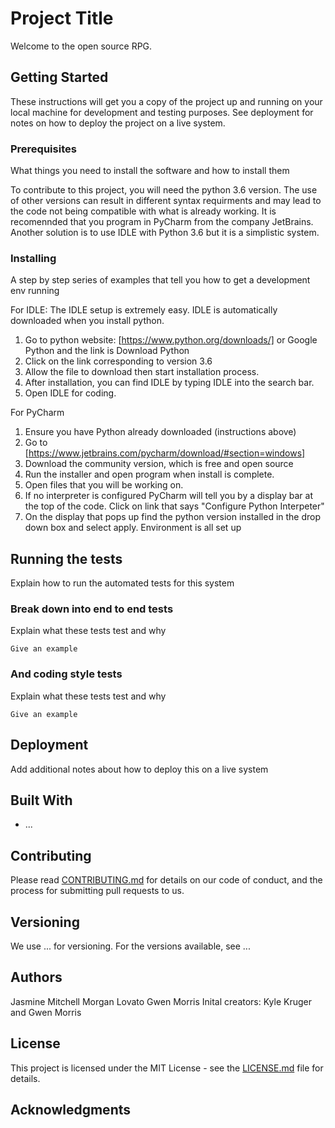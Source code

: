 # Project Title

Welcome to the open source RPG.

## Getting Started

These instructions will get you a copy of the project up and running on your local machine for development and testing purposes. See deployment for notes on how to deploy the project on a live system.

### Prerequisites
What things you need to install the software and how to install them

To contribute to this project, you will need the python 3.6 version. The use of other versions can result in different syntax requirments and may lead to the code not being compatible with what is already working. It is recomennded that you program in PyCharm from the company JetBrains. Another solution is to use IDLE with Python 3.6 but it is a simplistic system. 

### Installing

A step by step series of examples that tell you how to get a development env running

For IDLE: 
The IDLE setup is extremely easy. IDLE is automatically downloaded when you install python. 
1. Go to python website: [https://www.python.org/downloads/] or Google Python and the link is Download Python
2. Click on the link corresponding to version 3.6 
3. Allow the file to download then start installation process.
4. After installation, you can find IDLE by typing IDLE into the search bar. 
5. Open IDLE for coding. 

For PyCharm
1. Ensure you have Python already downloaded (instructions above)
2. Go to [https://www.jetbrains.com/pycharm/download/#section=windows]
3. Download the community version, which is free and open source
4. Run the installer and open program when install is complete. 
5. Open files that you will be working on. 
6. If no interpreter is configured PyCharm will tell you by a display bar at the top of the code. Click on link that says 
    "Configure Python Interpeter"
7. On the display that pops up find the python version installed in the drop down box and select apply. 
Environment is all set up

## Running the tests

Explain how to run the automated tests for this system

### Break down into end to end tests

Explain what these tests test and why

```
Give an example
```

### And coding style tests

Explain what these tests test and why

```
Give an example
```

## Deployment

Add additional notes about how to deploy this on a live system

## Built With

* ...

## Contributing

Please read [CONTRIBUTING.md](https://github.com/NAU-OSS/Group4/blob/master/CONTRIBUTING) for details on our code of conduct, and the process for submitting pull requests to us.

## Versioning

We use ... for versioning. For the versions available, see ...

## Authors
Jasmine Mitchell
Morgan Lovato
Gwen Morris
Inital creators: Kyle Kruger and Gwen Morris

## License

This project is licensed under the MIT License - see the [LICENSE.md](https://github.com/NAU-OSS/Group4/blob/master/LICENSE) file for details.

## Acknowledgments

